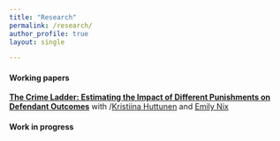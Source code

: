 ```yaml
---
title: "Research"
permalink: /research/
author_profile: true
layout: single

---
```

#### Working papers


[**The Crime Ladder: Estimating the Impact of Different Punishments on Defendant Outcomes**](/assets/docs/ladder.pdf) with /[Kristiina Huttunen](https://sites.google.com/site/krhuttunen/) and [Emily Nix](https://sites.google.com/site/emilyenix/)  
#### Work in progress
